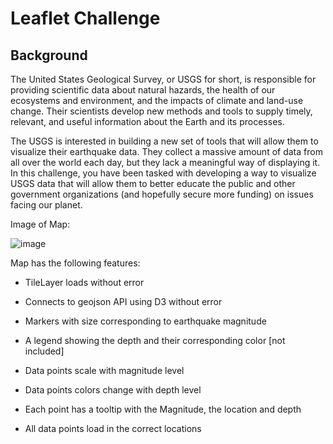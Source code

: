 <h1>Leaflet Challenge</h1>

<h2>Background</h2>

<p> The United States Geological Survey, or USGS for short, is responsible for providing scientific data about natural hazards, the health of our ecosystems and environment, and the impacts of climate and land-use change. Their scientists develop new methods and tools to supply timely, relevant, and useful information about the Earth and its processes.</p>

<p>The USGS is interested in building a new set of tools that will allow them to visualize their earthquake data. They collect a massive amount of data from all over the world each day, but they lack a meaningful way of displaying it. In this challenge, you have been tasked with developing a way to visualize USGS data that will allow them to better educate the public and other government organizations (and hopefully secure more funding) on issues facing our planet.</p>

Image of Map:

  ![image](https://github.com/CourtneyCole123/leaflet-challenge/assets/162069113/cda988ea-db4b-40a4-8880-0b6206967e9f)

<p>Map has the following features:</p>

  - TileLayer loads without error

  - Connects to geojson API using D3 without error

  -  Markers with size corresponding to earthquake magnitude

  - A legend showing the depth and their corresponding color [not included]

  - Data points scale with magnitude level

  - Data points colors change with depth level

  - Each point has a tooltip with the Magnitude, the location and depth

  - All data points load in the correct locations
